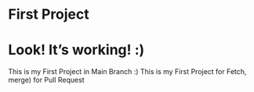 # First Project
<!DOCTYPE html>

<html>

<head>

<title>WEBCODE</title>

<link rel=”stylesheet” href=”style.css”>

</head>

<body>

<h1>Look! It’s working! :)</h1>


</body>
</b2>This is my First Project in Main Branch :)</b2>
</b3>This is my First Project for Fetch, merge)</b3>
</b4>for Pull Request </b4>

</html>
